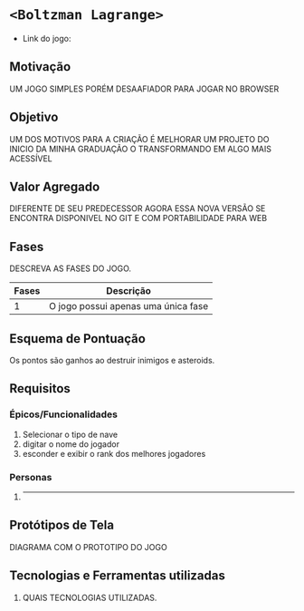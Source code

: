 # `<Boltzman Lagrange>`

* Link do jogo:

## Motivação

UM JOGO SIMPLES PORÉM DESAAFIADOR PARA JOGAR NO BROWSER

## Objetivo

UM DOS MOTIVOS PARA A CRIAÇÃO É MELHORAR UM PROJETO DO INICIO DA MINHA GRADUAÇÃO O TRANSFORMANDO EM ALGO MAIS ACESSÍVEL 

## Valor Agregado

DIFERENTE DE SEU PREDECESSOR AGORA ESSA NOVA VERSÃO SE ENCONTRA DISPONIVEL NO GIT E COM PORTABILIDADE PARA WEB

## Fases

DESCREVA AS FASES DO JOGO.

| Fases | Descrição |
| ----- | ----------- |
| 1     | O jogo possui apenas uma única fase            |

## Esquema de Pontuação

Os pontos são ganhos ao destruir inimigos e asteroids.


## Requisitos

### Épicos/Funcionalidades

1. Selecionar o tipo de nave
2. digitar o nome do jogador
3. esconder e exibir o rank dos melhores jogadores

### Personas

1. ****

## Protótipos de Tela

DIAGRAMA COM O PROTOTIPO DO JOGO

## Tecnologias e Ferramentas utilizadas

1. QUAIS TECNOLOGIAS UTILIZADAS.
